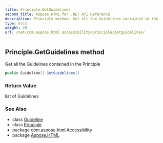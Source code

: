 ```yaml
---
title: Principle.GetGuidelines
second_title: Aspose.HTML for .NET API Reference
description: Principle method. Get all the Guidelines contained in the Principle
type: docs
weight: 20
url: /net/com.aspose.html.accessibility/principle/getguidelines/
---
```

## Principle.GetGuidelines method

Get all the Guidelines contained in the Principle

```java
public Guideline[] GetGuidelines()
```

### Return Value

list of Guidelines

### See Also

* class [Guideline](../../guideline/)
* class [Principle](../)
* package [com.aspose.html.Accessibility](../../../com.aspose.html.accessibility/)
* package [Aspose.HTML](../../../)
